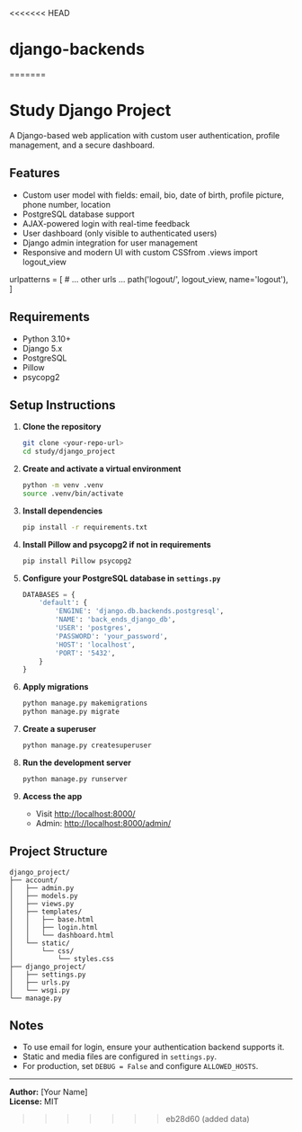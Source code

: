 <<<<<<< HEAD
# django-backends
=======
# Study Django Project

A Django-based web application with custom user authentication, profile management, and a secure dashboard.

## Features

- Custom user model with fields: email, bio, date of birth, profile picture, phone number, location
- PostgreSQL database support
- AJAX-powered login with real-time feedback
- User dashboard (only visible to authenticated users)
- Django admin integration for user management
- Responsive and modern UI with custom CSSfrom .views import logout_view

urlpatterns = [
    # ... other urls ...
    path('logout/', logout_view, name='logout'),
]

## Requirements

- Python 3.10+
- Django 5.x
- PostgreSQL
- Pillow
- psycopg2

## Setup Instructions

1. **Clone the repository**
    ```sh
    git clone <your-repo-url>
    cd study/django_project
    ```

2. **Create and activate a virtual environment**
    ```sh
    python -m venv .venv
    source .venv/bin/activate
    ```

3. **Install dependencies**
    ```sh
    pip install -r requirements.txt
    ```

4. **Install Pillow and psycopg2 if not in requirements**
    ```sh
    pip install Pillow psycopg2
    ```

5. **Configure your PostgreSQL database in `settings.py`**
    ```python
    DATABASES = {
        'default': {
            'ENGINE': 'django.db.backends.postgresql',
            'NAME': 'back_ends_django_db',
            'USER': 'postgres',
            'PASSWORD': 'your_password',
            'HOST': 'localhost',
            'PORT': '5432',
        }
    }
    ```

6. **Apply migrations**
    ```sh
    python manage.py makemigrations
    python manage.py migrate
    ```

7. **Create a superuser**
    ```sh
    python manage.py createsuperuser
    ```

8. **Run the development server**
    ```sh
    python manage.py runserver
    ```

9. **Access the app**
    - Visit [http://localhost:8000/](http://localhost:8000/)
    - Admin: [http://localhost:8000/admin/](http://localhost:8000/admin/)

## Project Structure

```
django_project/
├── account/
│   ├── admin.py
│   ├── models.py
│   ├── views.py
│   ├── templates/
│   │   ├── base.html
│   │   ├── login.html
│   │   └── dashboard.html
│   └── static/
│       └── css/
│           └── styles.css
├── django_project/
│   ├── settings.py
│   ├── urls.py
│   └── wsgi.py
└── manage.py
```

## Notes

- To use email for login, ensure your authentication backend supports it.
- Static and media files are configured in `settings.py`.
- For production, set `DEBUG = False` and configure `ALLOWED_HOSTS`.

---

**Author:** [Your Name]  
**License:** MIT
>>>>>>> eb28d60 (added data)

